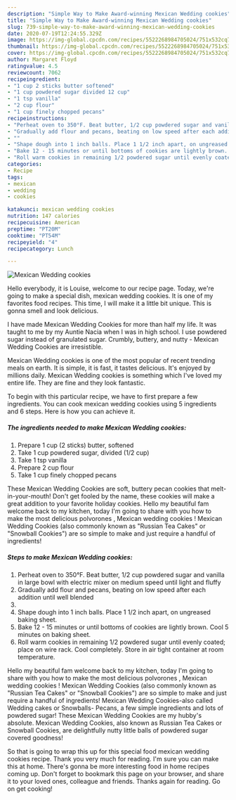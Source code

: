```yaml
---
description: "Simple Way to Make Award-winning Mexican Wedding cookies"
title: "Simple Way to Make Award-winning Mexican Wedding cookies"
slug: 739-simple-way-to-make-award-winning-mexican-wedding-cookies
date: 2020-07-19T12:24:55.329Z
image: https://img-global.cpcdn.com/recipes/5522268984705024/751x532cq70/mexican-wedding-cookies-recipe-main-photo.jpg
thumbnail: https://img-global.cpcdn.com/recipes/5522268984705024/751x532cq70/mexican-wedding-cookies-recipe-main-photo.jpg
cover: https://img-global.cpcdn.com/recipes/5522268984705024/751x532cq70/mexican-wedding-cookies-recipe-main-photo.jpg
author: Margaret Floyd
ratingvalue: 4.5
reviewcount: 7062
recipeingredient:
- "1 cup 2 sticks butter softened"
- "1 cup powdered sugar divided 12 cup"
- "1 tsp vanilla"
- "2 cup flour"
- "1 cup finely chopped pecans"
recipeinstructions:
- "Perheat oven to 350°F. Beat butter, 1/2 cup powdered sugar and vanilla in large bowl with electric mixer on medium speed until  light and fluffy"
- "Gradually add flour and pecans, beating on low speed after each addition until well blended"
- ""
- "Shape dough into 1 inch balls. Place 1 1/2 inch apart, on ungreased baking sheet."
- "Bake 12 - 15 minutes or until bottoms of cookies are lightly brown. Cool 5 minutes on baking sheet."
- "Roll warm cookies in remaining 1/2 powdered sugar until evenly coated; place on wire rack. Cool completely. Store in air tight container at room temperature."
categories:
- Recipe
tags:
- mexican
- wedding
- cookies

katakunci: mexican wedding cookies 
nutrition: 147 calories
recipecuisine: American
preptime: "PT20M"
cooktime: "PT54M"
recipeyield: "4"
recipecategory: Lunch

---
```



![Mexican Wedding cookies](https://img-global.cpcdn.com/recipes/5522268984705024/751x532cq70/mexican-wedding-cookies-recipe-main-photo.jpg)

Hello everybody, it is Louise, welcome to our recipe page. Today, we're going to make a special dish, mexican wedding cookies. It is one of my favorites food recipes. This time, I will make it a little bit unique. This is gonna smell and look delicious.

I have made Mexican Wedding Cookies for more than half my life. It was taught to me by my Auntie Nacia when I was in high school. I use powdered sugar instead of granulated sugar. Crumbly, buttery, and nutty - Mexican Wedding Cookies are irresistible.

Mexican Wedding cookies is one of the most popular of recent trending meals on earth. It is simple, it is fast, it tastes delicious. It's enjoyed by millions daily. Mexican Wedding cookies is something which I've loved my entire life. They are fine and they look fantastic.


To begin with this particular recipe, we have to first prepare a few ingredients. You can cook mexican wedding cookies using 5 ingredients and 6 steps. Here is how you can achieve it.

<!--inarticleads1-->

##### The ingredients needed to make Mexican Wedding cookies:

1. Prepare 1 cup (2 sticks) butter, softened
1. Take 1 cup powdered sugar, divided (1/2 cup)
1. Take 1 tsp vanilla
1. Prepare 2 cup flour
1. Take 1 cup finely chopped pecans


These Mexican Wedding Cookies are soft, buttery pecan cookies that melt-in-your-mouth! Don&#39;t get fooled by the name, these cookies will make a great addition to your favorite holiday cookies. Hello my beautiful fam welcome back to my kitchen, today I&#39;m going to share with you how to make the most delicious polvorones , Mexican wedding cookies ! Mexican Wedding Cookies (also commonly known as &#34;Russian Tea Cakes&#34; or &#34;Snowball Cookies&#34;) are so simple to make and just require a handful of ingredients! 

<!--inarticleads2-->

##### Steps to make Mexican Wedding cookies:

1. Perheat oven to 350°F. Beat butter, 1/2 cup powdered sugar and vanilla in large bowl with electric mixer on medium speed until  light and fluffy
1. Gradually add flour and pecans, beating on low speed after each addition until well blended
1. 
1. Shape dough into 1 inch balls. Place 1 1/2 inch apart, on ungreased baking sheet.
1. Bake 12 - 15 minutes or until bottoms of cookies are lightly brown. Cool 5 minutes on baking sheet.
1. Roll warm cookies in remaining 1/2 powdered sugar until evenly coated; place on wire rack. Cool completely. Store in air tight container at room temperature.


Hello my beautiful fam welcome back to my kitchen, today I&#39;m going to share with you how to make the most delicious polvorones , Mexican wedding cookies ! Mexican Wedding Cookies (also commonly known as &#34;Russian Tea Cakes&#34; or &#34;Snowball Cookies&#34;) are so simple to make and just require a handful of ingredients! Mexican Wedding Cookies-also called Wedding cakes or Snowballs- Pecans, a few simple ingredients and lots of powdered sugar! These Mexican Wedding Cookies are my hubby&#39;s absolute. Mexican Wedding Cookies, also known as Russian Tea Cakes or Snowball Cookies, are delightfully nutty little balls of powdered sugar covered goodness! 

So that is going to wrap this up for this special food mexican wedding cookies recipe. Thank you very much for reading. I'm sure you can make this at home. There's gonna be more interesting food in home recipes coming up. Don't forget to bookmark this page on your browser, and share it to your loved ones, colleague and friends. Thanks again for reading. Go on get cooking!
